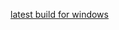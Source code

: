 [latest build for windows](https://nightly.link/babbaj/nether-pathfinder-mod/workflows/windows/master/nether-pathfinder-mod-1.0.jar.zip)
